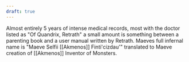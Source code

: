 ```yaml
---
draft: true
---
```

Almost entirely 5 years of intense medical records, most with the doctor listed as "Of Quandrix, Retrath" a small amount is something between a parenting book and a user manual written by Retrath. Maeves full infernal name is "Maeve Selfii [[Akmenos]] Finti'cizdau'" translated to Maeve creation of [[Akmenos]] Inventor of Monsters.